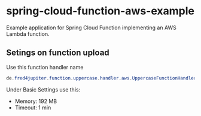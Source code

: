 # spring-cloud-function-aws-example

Example application for Spring Cloud Function implementing an AWS Lambda function.

## Setings on function upload

Use this function handler name

```java
de.fred4jupiter.function.uppercase.handler.aws.UppercaseFunctionHandler
```

Under Basic Settings use this:

- Memory: 192 MB
- Timeout: 1 min